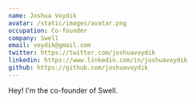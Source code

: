 ```yaml
---
name: Joshua Voydik
avatar: /static/images/avatar.png
occupation: Co-founder
company: Swell
email: voydik@gmail.com
twitter: https://twitter.com/joshuavoydik
linkedin: https://www.linkedin.com/in/joshuavoydik
github: https://github.com/joshuavoydik
---
```


Hey! I'm the co-founder of Swell.
